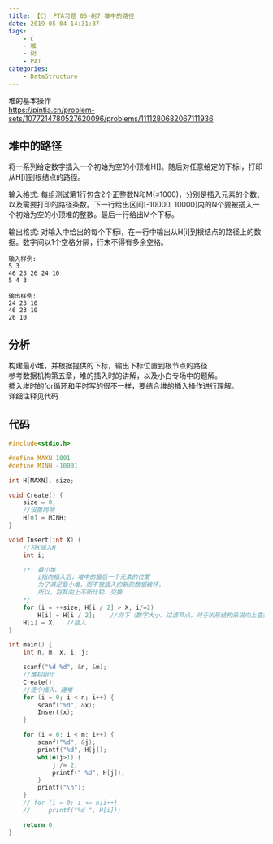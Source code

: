 ```yaml
---
title: 【C】 PTA习题 05-树7 堆中的路径
date: 2019-05-04 14:31:37
tags:   
    - C
    - 堆
    - 树
    - PAT
categories:
    - DataStructure
---
```

堆的基本操作  
https://pintia.cn/problem-sets/1077214780527620096/problems/1111280682067111936

<!--more-->
## 堆中的路径
将一系列给定数字插入一个初始为空的小顶堆H[]。随后对任意给定的下标i，打印从H[i]到根结点的路径。

输入格式:
每组测试第1行包含2个正整数N和M(≤1000)，分别是插入元素的个数、以及需要打印的路径条数。下一行给出区间[-10000, 10000]内的N个要被插入一个初始为空的小顶堆的整数。最后一行给出M个下标。

输出格式:
对输入中给出的每个下标i，在一行中输出从H[i]到根结点的路径上的数据。数字间以1个空格分隔，行末不得有多余空格。
```
输入样例:
5 3
46 23 26 24 10
5 4 3
```
```
输出样例:
24 23 10
46 23 10
26 10
```

## 分析
构建最小堆，并根据提供的下标，输出下标位置到根节点的路径  
参考数据机构第五章，堆的插入时的讲解，以及小白专场中的题解。  
插入堆时的for循环和平时写的很不一样，要结合堆的插入操作进行理解。  
详细注释见代码

## 代码
```C
#include<stdio.h>

#define MAXN 1001
#define MINH -10001

int H[MAXN], size;

void Create() {
    size = 0;
    //设置岗哨
    H[0] = MINH;
}

void Insert(int X) {
    //将X插入H
    int i;

    /*  最小堆
        i指向插入后，堆中的最后一个元素的位置
        为了满足最小堆，而不被插入的新的数据破坏，
        所以，将其向上不断比较、交换
    */
    for (i = ++size; H[i / 2] > X; i/=2)
        H[i] = H[i / 2];    //向下（数字大小）过滤节点，对于树形结构来说向上查找
    H[i] = X;   //插入
}

int main() {
    int n, m, x, i, j;

    scanf("%d %d", &n, &m);
    //堆初始化
    Create();
    //逐个插入、建堆
    for (i = 0; i < n; i++) {
        scanf("%d", &x);
        Insert(x);
    }

    for (i = 0; i < m; i++) {
        scanf("%d", &j);
        printf("%d", H[j]);
        while(j>1) {
            j /= 2;
            printf(" %d", H[j]);
        }
        printf("\n");
    }
    // for (i = 0; i <= n;i++)
    //     printf("%d ", H[i]);

    return 0;
}
```